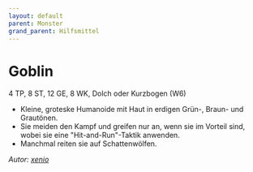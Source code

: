 ```yaml
---
layout: default
parent: Monster
grand_parent: Hilfsmittel
---
```


# Goblin
4 TP, 8 ST, 12 GE, 8 WK, Dolch oder Kurzbogen (W6)
- Kleine, groteske Humanoide mit Haut in erdigen Grün-, Braun- und Grautönen.
- Sie meiden den Kampf und greifen nur an, wenn sie im Vorteil sind, wobei sie eine "Hit-and-Run"-Taktik anwenden.
- Manchmal reiten sie auf Schattenwölfen.

*Autor: [xenio](https://xenioinabottle.blogspot.com)*